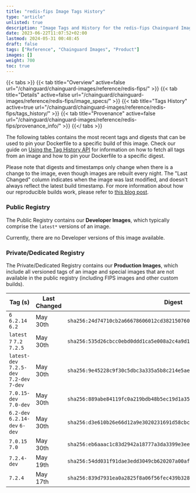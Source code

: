 ```yaml
---
title: "redis-fips Image Tags History"
type: "article"
unlisted: true
description: "Image Tags and History for the redis-fips Chainguard Image"
date: 2023-06-22T11:07:52+02:00
lastmod: 2024-05-31 00:48:45
draft: false
tags: ["Reference", "Chainguard Images", "Product"]
images: []
weight: 700
toc: true
---
```


{{< tabs >}}
{{< tab title="Overview" active=false url="/chainguard/chainguard-images/reference/redis-fips/" >}}
{{< tab title="Details" active=false url="/chainguard/chainguard-images/reference/redis-fips/image_specs/" >}}
{{< tab title="Tags History" active=true url="/chainguard/chainguard-images/reference/redis-fips/tags_history/" >}}
{{< tab title="Provenance" active=false url="/chainguard/chainguard-images/reference/redis-fips/provenance_info/" >}}
{{</ tabs >}}

The following tables contains the most recent tags and digests that can be used to pin your Dockerfile to a specific build of this image. Check our guide on [Using the Tag History API](/chainguard/chainguard-images/using-the-tag-history-api/) for information on how to fetch all tags from an image and how to pin your Dockerfile to a specific digest.

Please note that digests and timestamps only change when there is a change to the image, even though images are rebuilt every night. The "Last Changed" column indicates when the image was last modified, and doesn't always reflect the latest build timestamp. For more information about how our reproducible builds work, please refer to [this blog post](https://www.chainguard.dev/unchained/reproducing-chainguards-reproducible-image-builds).

### Public Registry
The Public Registry contains our **Developer Images**, which typically comprise the `latest*` versions of an image.

Currently, there are no Developer versions of this image available.

### Private/Dedicated Registry
The Private/Dedicated Registry contains our **Production Images**, which include all versioned tags of an image and special images that are not available in the public registry (including FIPS images and other custom builds).

| Tag (s)                                     | Last Changed | Digest                                                                    |
|---------------------------------------------|--------------|---------------------------------------------------------------------------|
|  `6` `6.2.14` `6.2`                         | May 30th     | `sha256:24d74710cb2a66678606012cd3821507605c8bf593dec50d7c17964caefb2708` |
|  `latest` `7` `7.2` `7.2.5`                 | May 30th     | `sha256:535d26cbcc0ebd0ddd1ca5e008a2c4a9d12f5102962de25529d13cc2917920cc` |
|  `latest-dev` `7.2.5-dev` `7.2-dev` `7-dev` | May 30th     | `sha256:9e45228c9f30c5dbc3a335a5b8c214e5ae9a2c9b04270cb71e27857ff4fbff48` |
|  `7.0.15-dev` `7.0-dev`                     | May 30th     | `sha256:889abe84119fc0a219bdb48b5ec19d1a3507cb66e595532dc7ce1c8fe5898656` |
|  `6.2-dev` `6.2.14-dev` `6-dev`             | May 30th     | `sha256:d3e610b26e66d12a9e3020231691d58cbc82430f9ea841ae002fcebb2b1e775a` |
|  `7.0.15` `7.0`                             | May 30th     | `sha256:eb6aaac1c83d2942a18777a3da3399e3ee5e8bbe3b7da61f09cb5c0ffc34c331` |
|  `7.2.4-dev`                                | May 19th     | `sha256:54dd031f91dae3edd3049cb620207a00aff232e5098ade663f3722e339459881` |
|  `7.2.4`                                    | May 17th     | `sha256:839d7931ea0a2825f8a06f56fec439b3286ad317a8ef9e506f40b3a305ca7e2a` |

